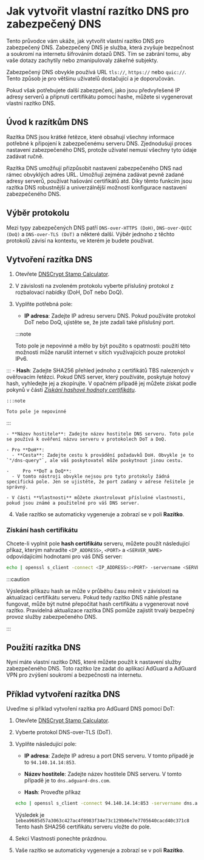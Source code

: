 # Jak vytvořit vlastní razítko DNS pro zabezpečený DNS

Tento průvodce vám ukáže, jak vytvořit vlastní razítko DNS pro zabezpečený DNS. Zabezpečený DNS je služba, která zvyšuje bezpečnost a soukromí na internetu šifrováním dotazů DNS. Tím se zabrání tomu, aby vaše dotazy zachytily nebo zmanipulovaly zákeřné subjekty.

Zabezpečený DNS obvykle používá URL `tls://`, `https://` nebo `quic://`. Tento způsob je pro většinu uživatelů dostačující a je doporučován.

Pokud však potřebujete další zabezpečení, jako jsou předvyřešené IP adresy serverů a připnutí certifikátu pomocí hashe, můžete si vygenerovat vlastní razítko DNS.

## Úvod k razítkům DNS

Razítka DNS jsou krátké řetězce, které obsahují všechny informace potřebné k připojení k zabezpečenému serveru DNS. Zjednodušují proces nastavení zabezpečeného DNS, protože uživatel nemusí všechny tyto údaje zadávat ručně.

Razítka DNS umožňují přizpůsobit nastavení zabezpečeného DNS nad rámec obvyklých adres URL. Umožňují zejména zadávat pevně zadané adresy serverů, používat hašování certifikátů atd. Díky těmto funkcím jsou razítka DNS robustnější a univerzálnější možností konfigurace nastavení zabezpečeného DNS.

## Výběr protokolu

Mezi typy zabezpečených DNS patří `DNS-over-HTTPS (DoH)`, `DNS-over-QUIC (DoQ)` a `DNS-over-TLS (DoT)` a některé další. Výběr jednoho z těchto protokolů závisí na kontextu, ve kterém je budete používat.

## Vytvoření razítka DNS

1. Otevřete [DNSCrypt Stamp Calculator](https://dnscrypt.info/stamps/).

2. V závislosti na zvoleném protokolu vyberte příslušný protokol z rozbalovací nabídky (DoH, DoT nebo DoQ).

3. Vyplňte potřebná pole:
    - **IP adresa**: Zadejte IP adresu serveru DNS. Pokud používáte protokol DoT nebo DoQ, ujistěte se, že jste zadali také příslušný port.

    :::note

    Toto pole je nepovinné a mělo by být použito s opatrností: použití této možnosti může narušit internet v sítích využívajících pouze protokol IPv6.


:::
    - **Hash**: Zadejte SHA256 přehled jednoho z certifikátů TBS nalezených v ověřovacím řetězci. Pokud DNS server, který používáte, poskytuje hotový hash, vyhledejte jej a zkopírujte. V opačném případě jej můžete získat podle pokynů v části [*Získání hashové hodnoty certifikátu*](#obtaining-the-certificate-hash).

    :::note

    Toto pole je nepovinné


:::

    - **Název hostitele**: Zadejte název hostitele DNS serveru. Toto pole se používá k ověření názvu serveru v protokolech DoT a DoQ.

    - Pro **DoH**:
      - **Cesta**: Zadejte cestu k provádění požadavků DoH. Obvykle je to `"/dns-query"`, ale váš poskytovatel může poskytnout jinou cestu.

    -     Pro **DoT a DoQ**:
      - V tomto nástroji obvykle nejsou pro tyto protokoly žádná specifická pole. Jen se ujistěte, že port zadaný v adrese řešitele je správný.

    - V části **Vlastnosti** můžete zkontrolovat příslušné vlastnosti, pokud jsou známé a použitelné pro váš DNS server.

4. Vaše razítko se automaticky vygeneruje a zobrazí se v poli **Razítko**.

### Získání hash certifikátu

Chcete-li vyplnit pole **hash certifikátu** serveru, můžete použít následující příkaz, kterým nahradíte `<IP_ADDRESS>`, `<PORT>` a `<SERVER_NAME>` odpovídajícími hodnotami pro váš DNS server:

```bash
echo | openssl s_client -connect <IP_ADDRESS>:<PORT> -servername <SERVER_NAME> 2>/dev/null | openssl x509 -outform der | openssl asn1parse -inform der -strparse 4 -noout -out - | openssl dgst -sha256
```

:::caution

Výsledek příkazu hash se může v průběhu času měnit v závislosti na aktualizaci certifikátu serveru. Pokud tedy razítko DNS náhle přestane fungovat, může být nutné přepočítat hash certifikátu a vygenerovat nové razítko. Pravidelná aktualizace razítka DNS pomůže zajistit trvalý bezpečný provoz služby zabezpečeného DNS.

:::

## Použití razítka DNS

Nyní máte vlastní razítko DNS, které můžete použít k nastavení služby zabezpečeného DNS. Toto razítko lze zadat do aplikací AdGuard a AdGuard VPN pro zvýšení soukromí a bezpečnosti na internetu.

## Příklad vytvoření razítka DNS

Uveďme si příklad vytvoření razítka pro AdGuard DNS pomocí DoT:

1. Otevřete [DNSCrypt Stamp Calculator](https://dnscrypt.info/stamps/).

2. Vyberte protokol DNS-over-TLS (DoT).

3. Vyplňte následující pole:

    - **IP adresa**: Zadejte IP adresu a port DNS serveru. V tomto případě je to `94.140.14.14:853`.

    - **Název hostitele**: Zadejte název hostitele DNS serveru. V tomto případě je to `dns.adguard-dns.com`.

    - **Hash**: Proveďte příkaz

    ```bash
    echo | openssl s_client -connect 94.140.14.14:853 -servername dns.adguard-dns.com 2>/dev/null | openssl x509 -outform der | openssl asn1parse -inform der -strparse 4 -noout -out - | openssl dgst -sha256
    ```

    Výsledek je `1ebea9685d57a3063c427ac4f0983f34e73c129b06e7e7705640cacd40c371c8` Tento hash SHA256 certifikátu serveru vložte do pole.

4. Sekci Vlastnosti ponechte prázdnou.

5. Vaše razítko se automaticky vygeneruje a zobrazí se v poli **Razítko**.
